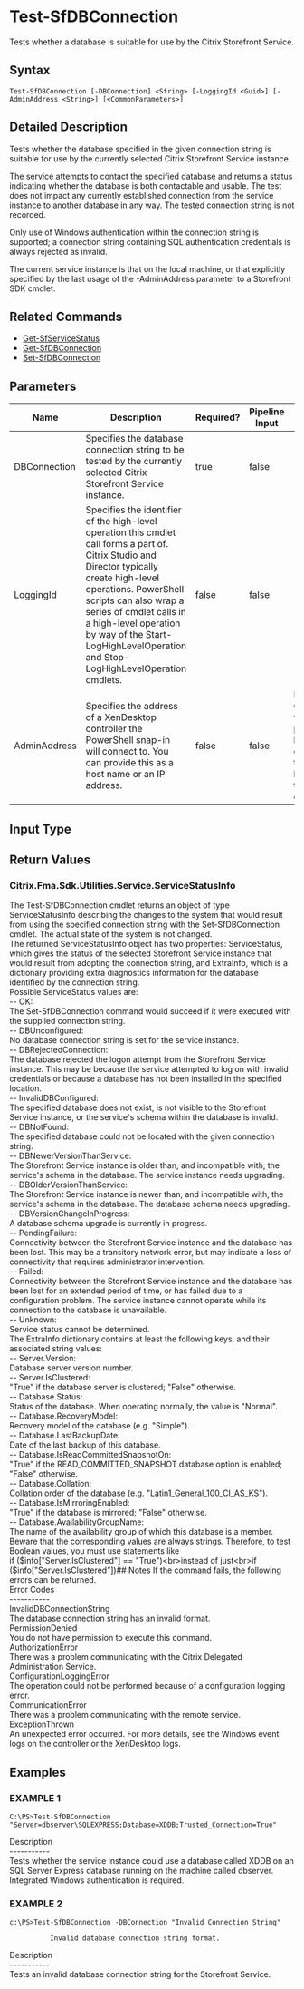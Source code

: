 ﻿# Test-SfDBConnection

   Tests whether a database is suitable for use by the Citrix Storefront Service.

## Syntax
```
Test-SfDBConnection [-DBConnection] <String> [-LoggingId <Guid>] [-AdminAddress <String>] [<CommonParameters>]
```

## Detailed Description
   Tests whether the database specified in the given connection string is suitable for use by the currently selected Citrix Storefront Service instance.

The service attempts to contact the specified database and returns a status indicating whether the database is both contactable and usable. The test does not impact any currently established connection from the service instance to another database in any way. The tested connection string is not recorded.

Only use of Windows authentication within the connection string is supported; a connection string containing SQL authentication credentials is always rejected as invalid.

The current service instance is that on the local machine, or that explicitly specified by the last usage of the -AdminAddress parameter to a Storefront SDK cmdlet.

## Related Commands
  * [Get-SfServiceStatus](Get-SfServiceStatus/)
  * [Get-SfDBConnection](Get-SfDBConnection/)
  * [Set-SfDBConnection](Set-SfDBConnection/)
## Parameters

| Name   | Description | Required? | Pipeline Input | Default Value |
| --- | --- | --- | --- | --- |
| DBConnection | Specifies the database connection string to be tested by the currently selected Citrix Storefront Service instance. | true | false |  |
| LoggingId | Specifies the identifier of the high-level operation this cmdlet call forms a part of. Citrix Studio and Director typically create high-level operations. PowerShell scripts can also wrap a series of cmdlet calls in a high-level operation by way of the Start-LogHighLevelOperation and Stop-LogHighLevelOperation cmdlets. | false | false |  |
| AdminAddress | Specifies the address of a XenDesktop controller the PowerShell snap-in will connect to. You can provide this as a host name or an IP address. | false | false | Localhost. Once a value is provided by any cmdlet, this value becomes the default. |

## Input Type
### 
   
## Return Values
### Citrix.Fma.Sdk.Utilities.Service.ServiceStatusInfo
   The Test-SfDBConnection cmdlet returns an object of type ServiceStatusInfo describing the changes to the system that would result from using the specified connection string with the Set-SfDBConnection cmdlet. The actual state of the system is not changed.<br>The returned ServiceStatusInfo object has two properties: ServiceStatus, which gives the status of the selected Storefront Service instance that would result from adopting the connection string, and ExtraInfo, which is a dictionary providing extra diagnostics information for the database identified by the connection string.<br>Possible ServiceStatus values are:<br>-- OK:<br>The Set-SfDBConnection command would succeed if it were executed with the supplied connection string.<br>-- DBUnconfigured:<br>No database connection string is set for the service instance.<br>-- DBRejectedConnection:<br>The database rejected the logon attempt from the Storefront Service instance. This may be because the service attempted to log on with invalid credentials or because a database has not been installed in the specified location.<br>-- InvalidDBConfigured:<br>The specified database does not exist, is not visible to the Storefront Service instance, or the service's schema within the database is invalid.<br>-- DBNotFound:<br>The specified database could not be located with the given connection string.<br>-- DBNewerVersionThanService:<br>The Storefront Service instance is older than, and incompatible with, the service's schema in the database. The service instance needs upgrading.<br>-- DBOlderVersionThanService:<br>The Storefront Service instance is newer than, and incompatible with, the service's schema in the database. The database schema needs upgrading.<br>-- DBVersionChangeInProgress:<br>A database schema upgrade is currently in progress.<br>-- PendingFailure:<br>Connectivity between the Storefront Service instance and the database has been lost. This may be a transitory network error, but may indicate a loss of connectivity that requires administrator intervention.<br>-- Failed:<br>Connectivity between the Storefront Service instance and the database has been lost for an extended period of time, or has failed due to a configuration problem. The service instance cannot operate while its connection to the database is unavailable.<br>-- Unknown:<br>Service status cannot be determined.<br>The ExtraInfo dictionary contains at least the following keys, and their associated string values:<br>-- Server.Version:<br>Database server version number.<br>-- Server.IsClustered:<br>"True" if the database server is clustered; "False" otherwise.<br>-- Database.Status:<br>Status of the database. When operating normally, the value is "Normal".<br>-- Database.RecoveryModel:<br>Recovery model of the database (e.g. "Simple").<br>-- Database.LastBackupDate:<br>Date of the last backup of this database.<br>-- Database.IsReadCommittedSnapshotOn:<br>"True" if the READ_COMMITTED_SNAPSHOT database option is enabled; "False" otherwise.<br>-- Database.Collation:<br>Collation order of the database (e.g. "Latin1_General_100_CI_AS_KS").<br>-- Database.IsMirroringEnabled:<br>"True" if the database is mirrored; "False" otherwise.<br>-- Database.AvailabilityGroupName:<br>The name of the availability group of which this database is a member.<br>Beware that the corresponding values are always strings. Therefore, to test Boolean values, you must use statements like<br>if ($info["Server.IsClustered"] == "True")<br>instead of just<br>if ($info["Server.IsClustered"])## Notes
   If the command fails, the following errors can be returned.<br>    Error Codes<br>    -----------<br>    InvalidDBConnectionString<br>        The database connection string has an invalid format.<br>    PermissionDenied<br>        You do not have permission to execute this command.<br>    AuthorizationError<br>        There was a problem communicating with the Citrix Delegated Administration Service.<br>    ConfigurationLoggingError<br>        The operation could not be performed because of a configuration logging error.<br>    CommunicationError<br>        There was a problem communicating with the remote service.<br>    ExceptionThrown<br>        An unexpected error occurred.  For more details, see the Windows event logs on the controller or the XenDesktop logs.
## Examples

### EXAMPLE 1
```
C:\PS>Test-SfDBConnection "Server=dbserver\SQLEXPRESS;Database=XDDB;Trusted_Connection=True"
```
   Description<br>-----------<br>Tests whether the service instance could use a database called XDDB on an SQL Server Express database running on the machine called dbserver. Integrated Windows authentication is required.
### EXAMPLE 2
```
c:\PS>Test-SfDBConnection -DBConnection "Invalid Connection String"

          Invalid database connection string format.
```
   Description<br>-----------<br>Tests an invalid database connection string for the Storefront Service.
